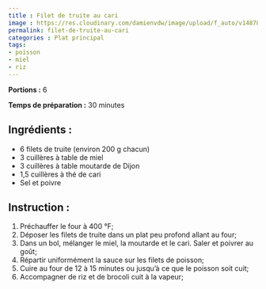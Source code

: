 ```yaml
---
title : Filet de truite au cari
image : https://res.cloudinary.com/damienvdw/image/upload/f_auto/v1487858573/recettes/Filet_de_truite_au_cari_vbn9xf.jpg
permalink: filet-de-truite-au-cari
categories : Plat principal
tags:
- poisson
- miel
- riz
---
```


**Portions :** 6

**Temps de préparation :** 30 minutes

## Ingrédients :
- 6 filets de truite (environ 200 g chacun)
- 3 cuillères à table de miel
- 3 cuillères à table moutarde de Dijon
- 1,5 cuillères à thé de cari
- Sel et poivre

## Instruction :
1. Préchauffer le four à 400 °F;
2. Déposer les filets de truite dans un plat peu profond allant au four;
3. Dans un bol, mélanger le miel, la moutarde et le cari. Saler et poivrer au goût;
4. Répartir uniformément la sauce sur les filets de poisson;
5. Cuire au four de 12 à 15 minutes ou jusqu’à ce que le poisson soit cuit;
6. Accompagner de riz et de brocoli cuit à la vapeur;

